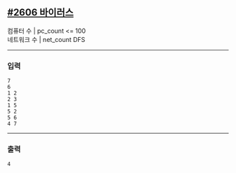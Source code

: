 [#2606 바이러스](https://www.acmicpc.net/problem/2606)
---
컴퓨터 수 | pc_count <= 100 \
네트워크 수 | net_count
DFS

---
### 입력
```
7
6
1 2
2 3
1 5
5 2
5 6
4 7
```
---
### 출력
```
4
```